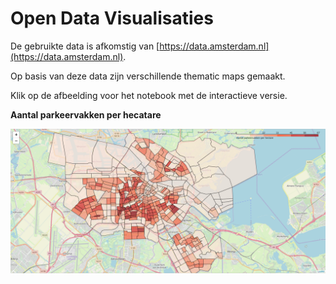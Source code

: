 # Open Data Visualisaties

De gebruikte data is afkomstig van [https://data.amsterdam.nl](https://data.amsterdam.nl).

Op basis van deze data zijn verschillende thematic maps gemaakt.

Klik op de afbeelding voor het notebook met de interactieve versie.

**Aantal parkeervakken per hecatare**

[![](images/aantal_per_hectare.png)](https://nbviewer.jupyter.org/github/Brinkhuis/Amsterdam/blob/master/notebooks/parkeervakken.ipynb)
